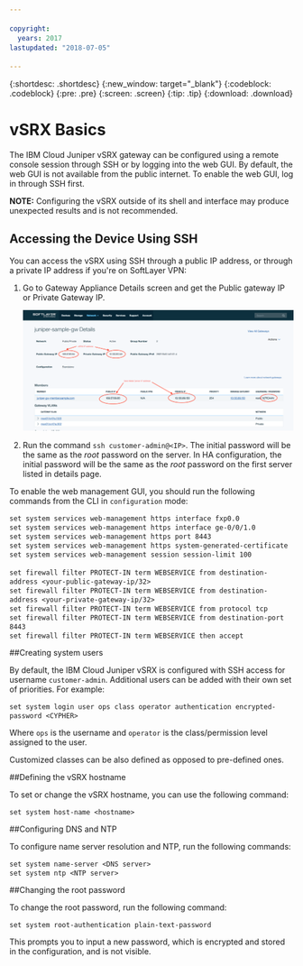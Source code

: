 ```yaml
---

copyright:
  years: 2017
lastupdated: "2018-07-05"

---
```


{:shortdesc: .shortdesc}
{:new_window: target="_blank"}
{:codeblock: .codeblock}
{:pre: .pre}
{:screen: .screen}
{:tip: .tip}
{:download: .download}

# vSRX Basics
The IBM Cloud Juniper vSRX gateway can be configured using a remote console session through SSH or by logging into the web GUI. By default, the web GUI is not available from the public internet. To enable the web GUI, log in through SSH first.

**NOTE:** Configuring the vSRX outside of its shell and interface may produce unexpected results and is not recommended.

## Accessing the Device Using SSH

You can access the vSRX using SSH through a public IP address, or through a private IP address if you're on SoftLayer VPN:

1. Go to Gateway Appliance Details screen and get the Public gateway IP or Private Gateway IP.

	![Gateway Appliance Details](images/basics.png)

2. Run the command `ssh customer-admin@<IP>`. The initial password will be the same as the *root* password on the server. In HA configuration, the initial password will be the same as the *root* password on the first server listed in details page.

To enable the web management GUI, you should run the following commands from the CLI in `configuration` mode:

```
set system services web-management https interface fxp0.0
set system services web-management https interface ge-0/0/1.0
set system services web-management https port 8443
set system services web-management https system-generated-certificate
set system services web-management session session-limit 100

set firewall filter PROTECT-IN term WEBSERVICE from destination-address <your-public-gateway-ip/32>
set firewall filter PROTECT-IN term WEBSERVICE from destination-address <your-private-gateway-ip/32>
set firewall filter PROTECT-IN term WEBSERVICE from protocol tcp
set firewall filter PROTECT-IN term WEBSERVICE from destination-port 8443
set firewall filter PROTECT-IN term WEBSERVICE then accept
```

##Creating system users

By default, the IBM Cloud Juniper vSRX is configured with SSH access for username `customer-admin`. Additional users can be added with their own set of priorities. For example:

```
set system login user ops class operator authentication encrypted-password <CYPHER>
```

Where `ops` is the username and `operator` is the class/permission level assigned to the user.

Customized classes can be also defined as opposed to pre-defined ones.

##Defining the vSRX hostname

To set or change the vSRX hostname, you can use the following command:

```
set system host-name <hostname>
```

##Configuring DNS and NTP

To configure name server resolution and NTP, run the following commands:

```
set system name-server <DNS server>
set system ntp <NTP server>
```

##Changing the root password

To change the root password, run the following command:

```
set system root-authentication plain-text-password
```

This prompts you to input a new password, which is encrypted and stored in the configuration, and is not visible.
